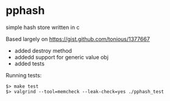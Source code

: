 # pphash
simple hash store written in c

Based largely on https://gist.github.com/tonious/1377667
 - added destroy method 
 - addedd support for generic value obj
 - added tests

Running tests:

```
$> make test
$> valgrind --tool=memcheck --leak-check=yes ./pphash_test

```
